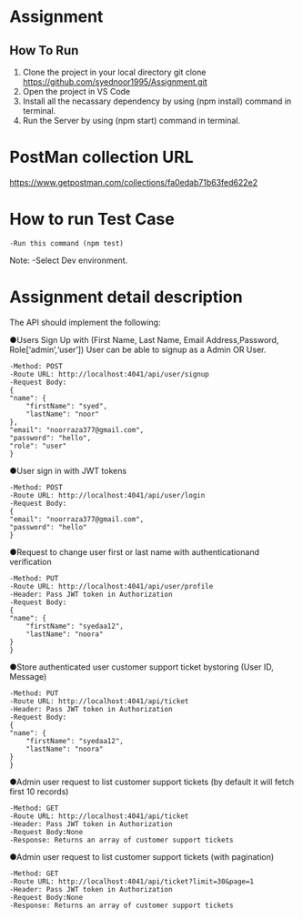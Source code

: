 # Assignment

## How To Run
1) Clone the project in your local directory
    git clone https://github.com/syednoor1995/Assignment.git
2) Open the project in VS Code
3) Install all the necassary dependency by using (npm install) command in terminal.
4) Run the Server by using (npm start) command in terminal.

    
# PostMan collection URL
https://www.getpostman.com/collections/fa0edab71b63fed622e2

# How to run Test Case
    -Run this command (npm test)
    
Note: 
    -Select Dev environment.

# Assignment detail description
The API should implement the following:

●Users Sign Up with (First Name, Last Name, Email Address,Password, Role[‘admin’,‘user’])
  User can be able to signup as a Admin OR User.
  
    -Method: POST
    -Route URL: http://localhost:4041/api/user/signup
    -Request Body:
    {
    "name": {
        "firstName": "syed",
        "lastName": "noor"
    },
    "email": "noorraza377@gmail.com",
    "password": "hello",
    "role": "user"
    }
●User sign in with JWT tokens

    -Method: POST
    -Route URL: http://localhost:4041/api/user/login
    -Request Body:
    {
    "email": "noorraza377@gmail.com",
    "password": "hello"
    }
●Request to change user first or last name with authenticationand verification

    -Method: PUT
    -Route URL: http://localhost:4041/api/user/profile
    -Header: Pass JWT token in Authorization
    -Request Body:
    {
    "name": {
        "firstName": "syedaa12",
        "lastName": "noora"
    }
    }
●Store authenticated user customer support ticket bystoring (User ID, Message)

    -Method: PUT
    -Route URL: http://localhost:4041/api/ticket
    -Header: Pass JWT token in Authorization
    -Request Body:
    {
    "name": {
        "firstName": "syedaa12",
        "lastName": "noora"
    }
    }
●Admin user request to list customer support tickets (by default it will fetch first 10 records)

    -Method: GET
    -Route URL: http://localhost:4041/api/ticket
    -Header: Pass JWT token in Authorization
    -Request Body:None
    -Response: Returns an array of customer support tickets
    
●Admin user request to list customer support tickets (with pagination)

    -Method: GET
    -Route URL: http://localhost:4041/api/ticket?limit=30&page=1
    -Header: Pass JWT token in Authorization
    -Request Body:None
    -Response: Returns an array of customer support tickets
